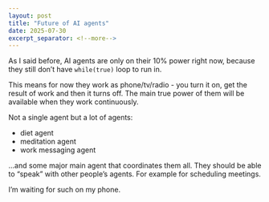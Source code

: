 ```yaml
---
layout: post
title: "Future of AI agents"
date: 2025-07-30
excerpt_separator: <!--more-->
---
```


As I said before, AI agents are only on their 10% power right now, because they still don’t have `while(true)` loop to run in.

This means for now they work as phone/tv/radio - you turn it on, get the result of work and then it turns off. The main true power of them will be available when they work continuously.

Not a single agent but a lot of agents:

 - diet agent
 - meditation agent
 - work messaging agent

...and some major main agent that coordinates them all. They should be able to “speak” with other people’s agents. For example for scheduling meetings.

I’m waiting for such on my phone. 